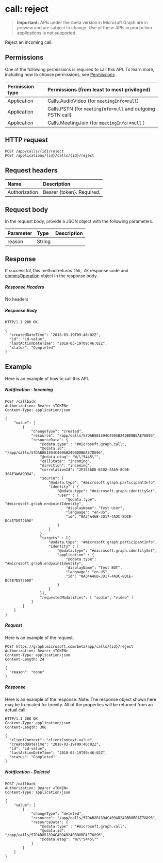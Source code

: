 # call: reject

> **Important:** APIs under the /beta version in Microsoft Graph are in preview and are subject to change. Use of these APIs in production applications is not supported.

Reject an incoming call.

## Permissions

One of the following permissions is required to call this API. To learn more, including how to choose permissions, see [Permissions](../../../concepts/permissions_reference.md).

| Permission type | Permissions (from least to most privileged)                |
| :-------------- | :--------------------------------------------------------- |
| Application     | Calls.AudioVideo (for `meetingInfo=null`)                  |
| Application     | Calls.PSTN (for `meetingInfo=null` and outgoing PSTN call) |
| Application     | Calls.MeetingJoin (for `meetingInfo!=null` )               |

## HTTP request
<!-- { "blockType": "ignored" } -->

``` http
POST /app/calls/{id}/reject
POST /applications/{id}/calls/{id}/reject
```

## Request headers
| Name          | Description               |
|:--------------|:--------------------------|
| Authorization | Bearer {token}. Required. |

## Request body

In the request body, provide a JSON object with the following parameters.

| Parameter      | Type    |Description|
|:---------------|:--------|:----------|
|reason|String||

## Response

If successful, this method returns `200, OK` response code and [commsOperation](../resources/commsOperation.md) object in the response body.

##### Response Headers

No headers

##### Response Body

```http
HTTP/1.1 200 OK

{
  "createdDateTime": "2018-03-19T09:46:02Z",
  "id": "id-value",
  "lastActionDateTime": "2018-03-19T09:46:02Z",
  "status": "Completed"
}
```

## Example
Here is an example of how to call this API.

##### Notification - Incoming

``` http
POST /callback
Authorization: Bearer <TOKEN>
Content-Type: application/json

{
    "value": [
        {
            "changeType": "created",
            "resource": "/app/calls/57DAB8B1894C409AB240BD8BEAE78896",
            "resourceData": {
                "@odata.type" : "#microsoft.graph.call",
                "@odata.id": "/app/calls/57DAB8B1894C409AB240BD8BEAE78896",
                "@odata.etag": "W/\"5445\"",
                "callState": "incoming",
                "direction": "incoming",
                "correlationId": "2F3556DB-B502-4A69-8C0E-38AF3A6A9D94",
                "source": {
                    "@odata.type": "#microsoft.graph.participantInfo",
                    "identity" : {
                        "@odata.type": "#microsoft.graph.identitySet",
                        "user" : {
                            "@odata.type": "#microsoft.graph.endpointIdentity",
                            "displayName": "Test User",
                            "language": "en-US",
                            "id": "8A34A46B-3D17-4ADC-8DCE-DC4E7D572698"
                        }
                    }
                },
                "targets" : [{
                    "@odata.type": "#microsoft.graph.participantInfo",
                    "identity" : {
                        "@odata.type": "#microsoft.graph.identitySet",
                        "application" : {
                            "@odata.type": "#microsoft.graph.endpointIdentity",
                            "displayName": "Test BOT",
                            "language": "en-US",
                            "id": "8A34A46B-3D17-4ADC-8DCE-DC4E7D572698"
                        }
                    }
                }],
                "requestedModalities": [ "audio", "video" ]
            }
        }
    ]
}
```

##### Request
Here is an example of the request.
<!-- {
  "blockType": "request",
  "name": "call_reject"
}-->

``` http
POST https://graph.microsoft.com/beta/app/calls/{id}/reject
Authorization: Bearer <TOKEN>
Content-Type: application/json
Content-Length: 24

{
  "reason": "none"
}
```

##### Response
Here is an example of the response. Note: The response object shown here may be truncated for brevity. All of the properties will be returned from an actual call.

<!-- {
  "blockType": "response",
  "truncated": true,
  "@odata.type": "microsoft.graph.commsOperation"
} -->

```http
HTTP/1.1 200 OK
Content-Type: application/json
Content-Length: 306

{
  "clientContext": "clientContext-value",
  "createdDateTime": "2018-03-19T09:46:02Z",
  "id": "id-value",
  "lastActionDateTime": "2018-03-19T09:46:02Z",
  "status": "Completed"
}
```

##### Notification - Deleted

``` http
POST /callback
Authorization: Bearer <TOKEN>
Content-Type: application/json

{
    "value": [
        {
            "changeType": "deleted",
            "resource": "/app/calls/57DAB8B1894C409AB240BD8BEAE78896",
            "resourceData": {
                "@odata.type" : "#microsoft.graph.call",
                "@odata.id": "/app/calls/57DAB8B1894C409AB240BD8BEAE78896",
                "@odata.etag": "W/\"5445\""
            }
        }
    ]
}
```
<!-- uuid: 8fcb5dbc-d5aa-4681-8e31-b001d5168d79
2015-10-25 14:57:30 UTC -->
<!-- {
  "type": "#page.annotation",
  "description": "call: reject",
  "keywords": "",
  "section": "documentation",
  "tocPath": ""
}-->
